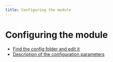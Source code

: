 ```yaml
---
title: Configuring the module
---
```


# Configuring the module

- [Find the config folder and edit it](/FoxyFaceVRCFTInterface/config/edit/Edit-Config.md)
- [Description of the configuration parameters](/FoxyFaceVRCFTInterface/config/settings/Description-of-the-configuration-parameters.md)